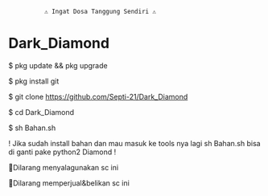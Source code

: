               ⚠️ Ingat Dosa Tanggung Sendiri ⚠️

# Dark_Diamond

$ pkg update && pkg upgrade

$ pkg install git

$ git clone https://github.com/Septi-21/Dark_Diamond

$ cd Dark_Diamond

$ sh Bahan.sh
 
 ! Jika sudah install bahan dan mau masuk ke tools nya lagi sh Bahan.sh bisa di ganti pake python2 Diamond !

🚫Dilarang menyalagunakan sc ini

🚫Dilarang memperjual&belikan sc ini
